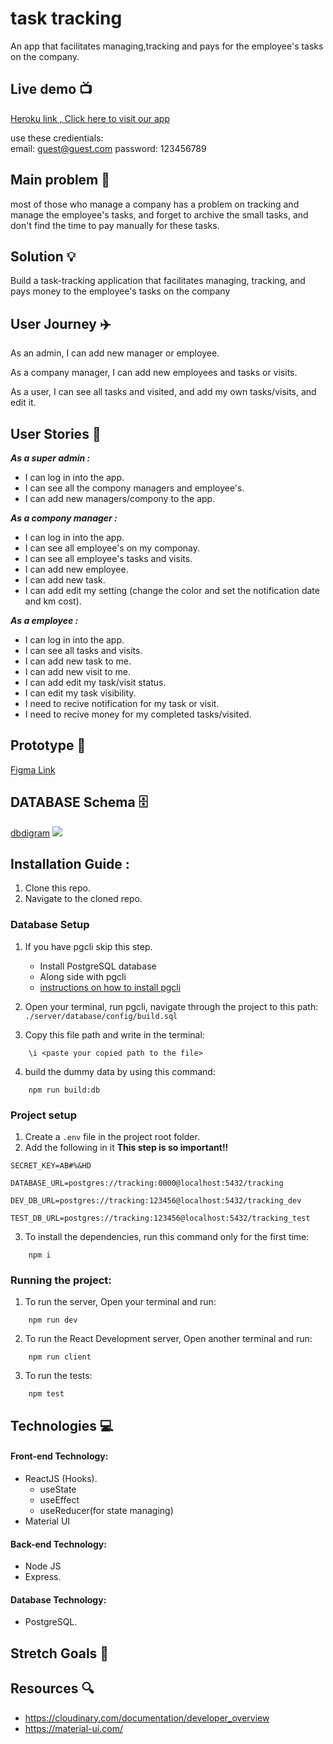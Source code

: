 # task tracking
 An app that facilitates managing,tracking and pays for the employee's tasks on the company.

## Live demo :tv: 
[Heroku link , Click here to visit our app](https://tracker-task1.herokuapp.com/)

use these credientials: <br>
email: guest@guest.com
password: 123456789

## Main problem :anger: 
most of those who manage a company has a problem on tracking and manage the employee's tasks, and forget to archive the small tasks, and don't find the time to pay manually for these tasks.

## Solution :bulb:
Build a task-tracking application that facilitates managing, tracking, and pays money to the employee's tasks on the company

## User Journey :airplane:
As an admin, I can add new manager or employee.

As a company manager, I can add new employees and tasks or visits.

As a user, I can see all tasks and visited, and add my own tasks/visits, and edit it.


## User Stories :open_book:
***As a super admin :***
* I can log in into the app.
* I can see all the compony managers and employee's.
* I can add new managers/compony to the app.

***As a compony manager :***
* I can log in into the app.
* I can see all employee's on my componay.
* I can see all employee's tasks and visits.
* I can add new employee.
* I can add new task.
* I can add edit my setting (change the color and set the notification date and km cost).

***As a employee :***
* I can log in into the app.
* I can see all tasks and visits.
* I can add new task to me.
* I can add new visit to me.
* I can add edit my task/visit status.
* I can edit my task visibility.
* I need to recive notification for my task or visit.
* I need to recive money for my completed tasks/visited.


## Prototype :art:
[Figma Link]()


## DATABASE Schema :file_cabinet:
[dbdigram]()
![](https://i.imgur.com/jGp1Gbf.png)

## Installation Guide :

1. Clone this repo.
2. Navigate to the cloned repo.

### Database Setup

1. If you have pgcli skip this step.

   - Install PostgreSQL database
   - Along side with pgcli
   - [instructions on how to install pgcli](https://www.pgcli.com/install)

2. Open your terminal, run pgcli, navigate through the project to this path: `./server/database/config/build.sql`

3. Copy this file path and write in the terminal:

```
    \i <paste your copied path to the file>
```

4. build the dummy data by using this command:

```
    npm run build:db
```

### Project setup

1. Create a `.env` file in the project root folder.
2. Add the following in it **This step is so important!!**

```
SECRET_KEY=AB#%&HD

DATABASE_URL=postgres://tracking:0000@localhost:5432/tracking

DEV_DB_URL=postgres://tracking:123456@localhost:5432/tracking_dev

TEST_DB_URL=postgres://tracking:123456@localhost:5432/tracking_test

```

3. To install the dependencies, run this command only for the first time:

```
    npm i
```

### Running the project:

1. To run the server, Open your terminal and run:

```
    npm run dev
```

2. To run the React Development server, Open another terminal and run:

```
    npm run client
```

3. To run the tests:

```
    npm test
```

## Technologies :computer:

#### Front-end Technology:

- ReactJS (Hooks).
    - useState
    - useEffect
    - useReducer(for state managing)
- Material UI

#### Back-end Technology:

- Node JS
- Express.

#### Database Technology:
- PostgreSQL.

## Stretch Goals :goal_net:



## Resources :mag:
* https://cloudinary.com/documentation/developer_overview
* https://material-ui.com/
